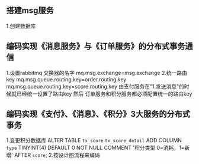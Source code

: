 ## 搭建msg服务
1.创建数据库
   
## 编码实现《消息服务》与《订单服务》的分布式事务通信
1.设置rabbitmq 交换器的名字
  mq.msg.exchange=msg.exchange
2.统一路由key
  mq.msg.queue.routing.key=order.routing.key
  mq.msg.queue.routing.key=score.routing.key
  由支付服务在"1.发送消息"的时候就已经统一设置了路由key
  然后 订单服务和积分服务都必须配置统一的路由key
  
  
## 编码实现《支付》、《消息》、《积分》3大服务的分布式事务
1.变更积分数据库
ALTER TABLE `tx_score`.`tx_score_detail`
  ADD COLUMN `type` TINYINT(4) DEFAULT 0  NOT NULL  COMMENT '积分类型 0=消耗，1=新增' AFTER `score`;
2.按设计图流程来编码
